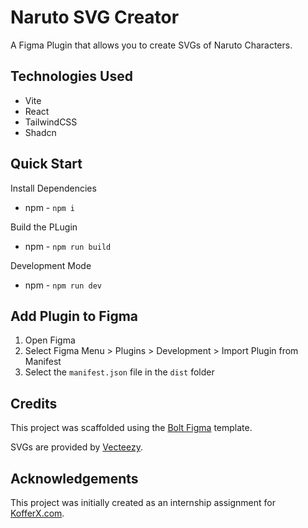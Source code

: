 # Naruto SVG Creator

A Figma Plugin that allows you to create SVGs of Naruto Characters.

## Technologies Used

- Vite
- React
- TailwindCSS
- Shadcn

## Quick Start

Install Dependencies

- npm - `npm i`

Build the PLugin

- npm - `npm run build`

Development Mode

- npm - `npm run dev`

## Add Plugin to Figma

1. Open Figma
2. Select Figma Menu > Plugins > Development > Import Plugin from Manifest
3. Select the `manifest.json` file in the `dist` folder

## Credits

This project was scaffolded using the [Bolt Figma](https://github.com/hyperbrew/bolt-figma) template.

SVGs are provided by [Vecteezy](https://www.vecteezy.com/).

## Acknowledgements

This project was initially created as an internship assignment for [KofferX.com](https://kofferx.com).
